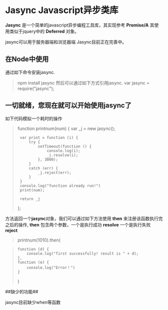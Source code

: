 # Jasync Javascript异步类库 #

**Jasync** 是一个简单的javascript异步编程工具库，其实现参考 **Promise/A** 其使用类似于jquery中的 **Deferred** 对象。

jasync可以用于服务器端和浏览器端 Jasync目前正在完善中。

## 在Node中使用 ##
通过如下命令安装jasync.
> npm install jasync
然后可以通过如下方式引用jasync.
> var jasync = require("jasync");

## 一切就绪，您现在就可以开始使用jasync了 ##

如下代码模拟一个耗时的操作

> function printnum(num) {
>      var _j = new jasync();
> 
>      var print = function (i) {
>          try {
>              setTimeout(function () {
>                  console.log(i);
>                  _j.resolve(i);
>              }, 3000);
>          }
>          catch (err) {
>              _j.reject(err);
>          }
>      }
>      console.log("function already run!")
>      print(num);
> 
>      return _j
>  };

方法返回一个**jasync**对象，我们可以通过如下方法使用 **then** 来注册该函数执行完之后的操作, **then** 包含两个参数，一个是执行成功 **resolve** 一个是执行失败
**reject**

> printnum(1010).then(

>     function (d) {
>         console.log("first successfully! result is " + d);
>     },
>     function (e) {
>         console.log("Error！")
>     }
> )

##缺少的功能##

jasync目前缺少when等函数

